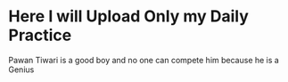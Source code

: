 <h1>Here I will Upload Only my Daily Practice</h1>
<p>Pawan Tiwari is a good boy and no one can compete him because he is a Genius</p>

